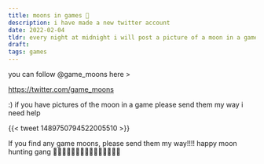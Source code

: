 ```yaml
---
title: moons in games 🌙
description: i have made a new twitter account 
date: 2022-02-04
tldr: every night at midnight i will post a picture of a moon in a game
draft: 
tags: games
---
```


you can follow @game_moons here >

https://twitter.com/game_moons

:) if you have pictures of the moon in a game please send them my way i need help

{{< tweet 1489750794522005510 >}}

If you find any game moons, please send them my way!!!! happy moon hunting gang
🌙🌙🌙🌙🌙🌙🌙🌙🌙🌙🌙🌙🌙🌙🌙 